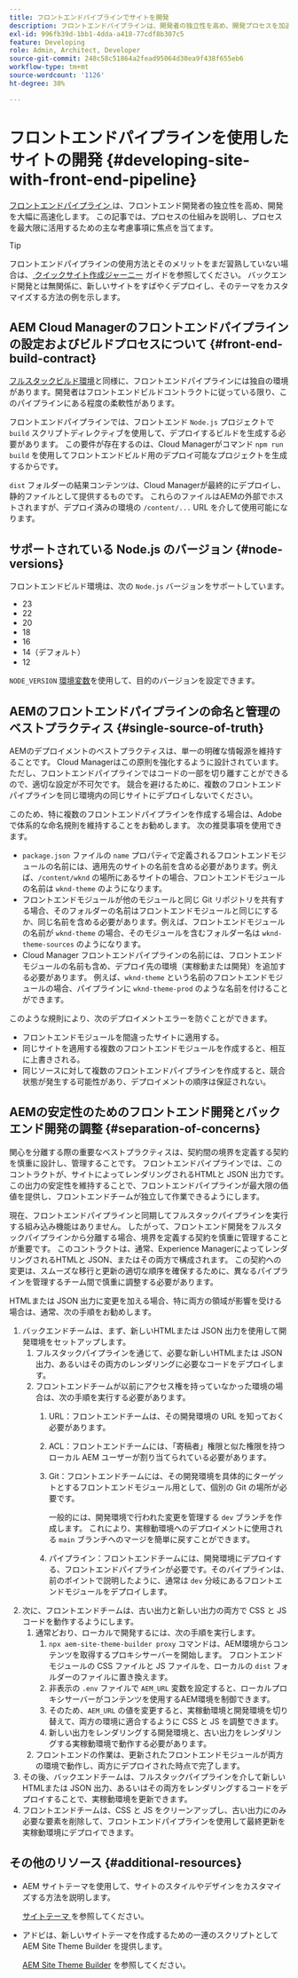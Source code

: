 ```yaml
---
title: フロントエンドパイプラインでサイトを開発
description: フロントエンドパイプラインは、開発者の独立性を高め、開発プロセスを加速します。 この記事では、最適なパフォーマンスと効率を確保するためのフロントエンドビルドプロセスの主な考慮事項の概要を説明します。
exl-id: 996fb39d-1bb1-4dda-a418-77cdf8b307c5
feature: Developing
role: Admin, Architect, Developer
source-git-commit: 248c58c51864a2fead95064d30ea9f438f655eb6
workflow-type: tm+mt
source-wordcount: '1126'
ht-degree: 30%

---
```



# フロントエンドパイプラインを使用したサイトの開発 {#developing-site-with-front-end-pipeline}

[ フロントエンドパイプライン ](/help/implementing/cloud-manager/configuring-pipelines/introduction-ci-cd-pipelines.md#front-end) は、フロントエンド開発者の独立性を高め、開発を大幅に高速化します。 この記事では、プロセスの仕組みを説明し、プロセスを最大限に活用するための主な考慮事項に焦点を当てます。

>[!TIP]
>
>フロントエンドパイプラインの使用方法とそのメリットをまだ習熟していない場合は、[ クイックサイト作成ジャーニー](/help/journey-sites/quick-site/overview.md) ガイドを参照してください。 バックエンド開発とは無関係に、新しいサイトをすばやくデプロイし、そのテーマをカスタマイズする方法の例を示します。

## AEM Cloud Managerのフロントエンドパイプラインの設定およびビルドプロセスについて {#front-end-build-contract}

[フルスタックビルド環境](/help/implementing/cloud-manager/getting-access-to-aem-in-cloud/build-environment-details.md)と同様に、フロントエンドパイプラインには独自の環境があります。開発者はフロントエンドビルドコントラクトに従っている限り、このパイプラインにある程度の柔軟性があります。

フロントエンドパイプラインでは、フロントエンド `Node.js` プロジェクトで `build` スクリプトディレクティブを使用して、デプロイするビルドを生成する必要があります。 この要件が存在するのは、Cloud Managerがコマンド `npm run build` を使用してフロントエンドビルド用のデプロイ可能なプロジェクトを生成するからです。

`dist` フォルダーの結果コンテンツは、Cloud Managerが最終的にデプロイし、静的ファイルとして提供するものです。 これらのファイルはAEMの外部でホストされますが、デプロイ済みの環境の `/content/...` URL を介して使用可能になります。

## サポートされている Node.js のバージョン {#node-versions}

フロントエンドビルド環境は、次の `Node.js` バージョンをサポートしています。

* 23
* 22
* 20
* 18
* 16
* 14（デフォルト）
* 12

`NODE_VERSION` [環境変数](/help/implementing/cloud-manager/environment-variables.md)を使用して、目的のバージョンを設定できます。

## AEMのフロントエンドパイプラインの命名と管理のベストプラクティス {#single-source-of-truth}

AEMのデプロイメントのベストプラクティスは、単一の明確な情報源を維持することです。 Cloud Managerはこの原則を強化するように設計されています。 ただし、フロントエンドパイプラインではコードの一部を切り離すことができるので、適切な設定が不可欠です。 競合を避けるために、複数のフロントエンドパイプラインを同じ環境内の同じサイトにデプロイしないでください。

このため、特に複数のフロントエンドパイプラインを作成する場合は、Adobeで体系的な命名規則を維持することをお勧めします。 次の推奨事項を使用できます。

* `package.json` ファイルの `name` プロパティで定義されるフロントエンドモジュールの名前には、適用先のサイトの名前を含める必要があります。例えば、`/content/wknd` の場所にあるサイトの場合、フロントエンドモジュールの名前は `wknd-theme` のようになります。
* フロントエンドモジュールが他のモジュールと同じ Git リポジトリを共有する場合、そのフォルダーの名前はフロントエンドモジュールと同じにするか、同じ名前を含める必要があります。例えば、フロントエンドモジュールの名前が `wknd-theme` の場合、そのモジュールを含むフォルダー名は `wknd-theme-sources` のようになります。
* Cloud Manager フロントエンドパイプラインの名前には、フロントエンドモジュールの名前も含め、デプロイ先の環境（実稼動または開発）を追加する必要があります。 例えば、`wknd-theme` という名前のフロントエンドモジュールの場合、パイプラインに `wknd-theme-prod` のような名前を付けることができます。

このような規則により、次のデプロイメントエラーを防ぐことができます。

* フロントエンドモジュールを間違ったサイトに適用する。
* 同じサイトを適用する複数のフロントエンドモジュールを作成すると、相互に上書きされる。
* 同じソースに対して複数のフロントエンドパイプラインを作成すると、競合状態が発生する可能性があり、デプロイメントの順序は保証されない。

## AEMの安定性のためのフロントエンド開発とバックエンド開発の調整 {#separation-of-concerns}

関心を分離する際の重要なベストプラクティスは、契約間の境界を定義する契約を慎重に設計し、管理することです。 フロントエンドパイプラインでは、このコントラクトが、サイトによってレンダリングされるHTMLと JSON 出力です。 この出力の安定性を維持することで、フロントエンドパイプラインが最大限の価値を提供し、フロントエンドチームが独立して作業できるようにします。

現在、フロントエンドパイプラインと同期してフルスタックパイプラインを実行する組み込み機能はありません。 したがって、フロントエンド開発をフルスタックパイプラインから分離する場合、境界を定義する契約を慎重に管理することが重要です。 このコントラクトは、通常、Experience ManagerによってレンダリングされるHTMLと JSON、またはその両方で構成されます。 この契約への変更は、スムーズな移行と更新の適切な順序を確保するために、異なるパイプラインを管理するチーム間で慎重に調整する必要があります。

HTMLまたは JSON 出力に変更を加える場合、特に両方の領域が影響を受ける場合は、通常、次の手順をお勧めします。

1. バックエンドチームは、まず、新しいHTMLまたは JSON 出力を使用して開発環境をセットアップします。
   1. フルスタックパイプラインを通じて、必要な新しいHTMLまたは JSON 出力、あるいはその両方のレンダリングに必要なコードをデプロイします。
   1. フロントエンドチームが以前にアクセス権を持っていなかった環境の場合は、次の手順を実行する必要があります。
      1. URL：フロントエンドチームは、その開発環境の URL を知っておく必要があります。
      1. ACL：フロントエンドチームには、「寄稿者」権限と似た権限を持つローカル AEM ユーザーが割り当てられている必要があります。
      1. Git：フロントエンドチームには、その開発環境を具体的にターゲットとするフロントエンドモジュール用として、個別の Git の場所が必要です。

         一般的には、開発環境で行われた変更を管理する `dev` ブランチを作成します。 これにより、実稼動環境へのデプロイメントに使用される `main` ブランチへのマージを簡単に戻すことができます。

      1. パイプライン：フロントエンドチームには、開発環境にデプロイする、フロントエンドパイプラインが必要です。そのパイプラインは、前のポイントで説明したように、通常は `dev` 分岐にあるフロントエンドモジュールをデプロイします。
1. 次に、フロントエンドチームは、古い出力と新しい出力の両方で CSS と JS コードを動作するようにします。
   1. 通常どおり、ローカルで開発するには、次の手順を実行します。
      1. `npx aem-site-theme-builder proxy` コマンドは、AEM環境からコンテンツを取得するプロキシサーバーを開始します。 フロントエンドモジュールの CSS ファイルと JS ファイルを、ローカルの `dist` フォルダーのファイルに置き換えます。
      1. 非表示の `.env` ファイルで `AEM_URL` 変数を設定すると、ローカルプロキシサーバーがコンテンツを使用するAEM環境を制御できます。
      1. そのため、`AEM_URL` の値を変更すると、実稼動環境と開発環境を切り替えて、両方の環境に適合するように CSS と JS を調整できます。
      1. 新しい出力をレンダリングする開発環境と、古い出力をレンダリングする実稼動環境で動作する必要があります。
   1. フロントエンドの作業は、更新されたフロントエンドモジュールが両方の環境で動作し、両方にデプロイされた時点で完了します。
1. その後、バックエンドチームは、フルスタックパイプラインを介して新しいHTMLまたは JSON 出力、あるいはその両方をレンダリングするコードをデプロイすることで、実稼動環境を更新できます。
1. フロントエンドチームは、CSS と JS をクリーンアップし、古い出力にのみ必要な要素を削除して、フロントエンドパイプラインを使用して最終更新を実稼動環境にデプロイできます。

## その他のリソース {#additional-resources}

* AEM サイトテーマを使用して、サイトのスタイルやデザインをカスタマイズする方法を説明します。

  [ サイトテーマ ](/help/sites-cloud/administering/site-creation/site-themes.md) を参照してください。

* アドビは、新しいサイトテーマを作成するための一連のスクリプトとして AEM Site Theme Builder を提供します。

  [AEM Site Theme Builder](https://github.com/adobe/aem-site-theme-builder) を参照してください。

